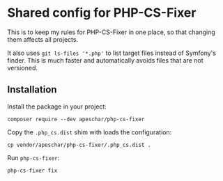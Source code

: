 # Shared config for PHP-CS-Fixer

This is to keep my rules for PHP-CS-Fixer in one place, so that changing them
affects all projects.

It also uses `git ls-files '*.php'` to list target files instead of Symfony's
finder. This is much faster and automatically avoids files that are not
versioned.

## Installation

Install the package in your project:

    composer require --dev apeschar/php-cs-fixer

Copy the `.php_cs.dist` shim with loads the configuration:

    cp vendor/apeschar/php-cs-fixer/.php_cs.dist .

Run `php-cs-fixer`:

    php-cs-fixer fix
